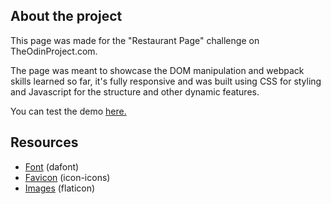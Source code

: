 ## About the project

This page was made for the "Restaurant Page" challenge on TheOdinProject.com.

The page was meant to showcase the DOM manipulation and webpack skills learned so far, it's fully responsive and was built using CSS for styling and Javascript for the structure and other dynamic features.

You can test the demo [here.](https://jgoldenusr.github.io/5.Restaurant-page/)

## Resources

- [Font](https://www.dafont.com/tenby-five.font) (dafont)
- [Favicon](https://icon-icons.com) (icon-icons)
- [Images](https://www.flaticon.com) (flaticon)
